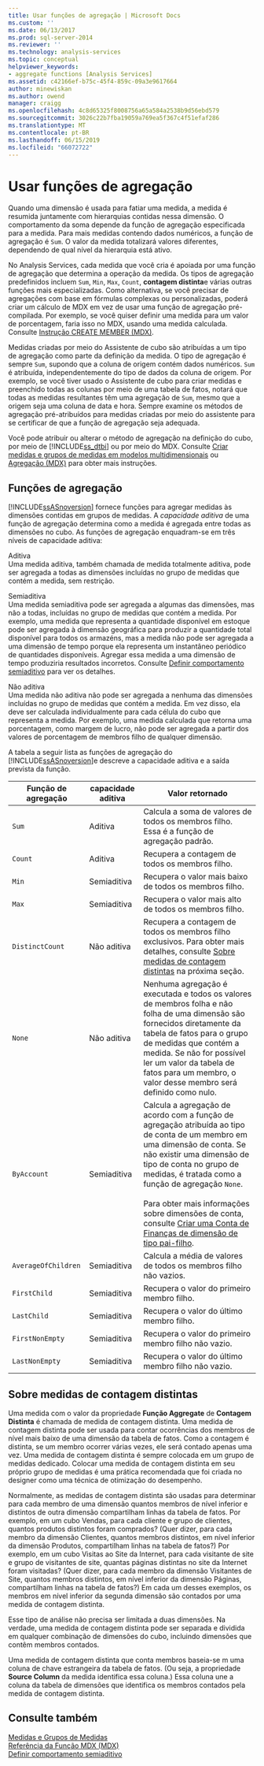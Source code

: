 ```yaml
---
title: Usar funções de agregação | Microsoft Docs
ms.custom: ''
ms.date: 06/13/2017
ms.prod: sql-server-2014
ms.reviewer: ''
ms.technology: analysis-services
ms.topic: conceptual
helpviewer_keywords:
- aggregate functions [Analysis Services]
ms.assetid: c42166ef-b75c-45f4-859c-09a3e9617664
author: minewiskan
ms.author: owend
manager: craigg
ms.openlocfilehash: 4c8d65325f8008756a65a584a2538b9d56ebd579
ms.sourcegitcommit: 3026c22b7fba19059a769ea5f367c4f51efaf286
ms.translationtype: MT
ms.contentlocale: pt-BR
ms.lasthandoff: 06/15/2019
ms.locfileid: "66072722"
---
```

# <a name="use-aggregate-functions"></a>Usar funções de agregação
  Quando uma dimensão é usada para fatiar uma medida, a medida é resumida juntamente com hierarquias contidas nessa dimensão. O comportamento da soma depende da função de agregação especificada para a medida. Para mais medidas contendo dados numéricos, a função de agregação é `Sum`. O valor da medida totalizará valores diferentes, dependendo de qual nível da hierarquia está ativo.  
  
 No Analysis Services, cada medida que você cria é apoiada por uma função de agregação que determina a operação da medida. Os tipos de agregação predefinidos incluem `Sum`, `Min`, `Max`, `Count`, **contagem distinta**e várias outras funções mais especializadas. Como alternativa, se você precisar de agregações com base em fórmulas complexas ou personalizadas, poderá criar um cálculo de MDX em vez de usar uma função de agregação pré-compilada. Por exemplo, se você quiser definir uma medida para um valor de porcentagem, faria isso no MDX, usando uma medida calculada. Consulte [Instrução CREATE MEMBER &#40;MDX&#41;](/sql/mdx/mdx-data-definition-create-member).  
  
 Medidas criadas por meio do Assistente de cubo são atribuídas a um tipo de agregação como parte da definição da medida. O tipo de agregação é sempre `Sum`, supondo que a coluna de origem contém dados numéricos. `Sum` é atribuída, independentemente do tipo de dados da coluna de origem. Por exemplo, se você tiver usado o Assistente de cubo para criar medidas e preenchido todas as colunas por meio de uma tabela de fatos, notará que todas as medidas resultantes têm uma agregação de `Sum`, mesmo que a origem seja uma coluna de data e hora. Sempre examine os métodos de agregação pré-atribuídos para medidas criadas por meio do assistente para se certificar de que a função de agregação seja adequada.  
  
 Você pode atribuir ou alterar o método de agregação na definição do cubo, por meio de [!INCLUDE[ss_dtbi](../../includes/ss-dtbi-md.md)] ou por meio do MDX. Consulte [Criar medidas e grupos de medidas em modelos multidimensionais](create-measures-and-measure-groups-in-multidimensional-models.md) ou [Agregação &#40;MDX&#41;](/sql/mdx/aggregate-mdx) para obter mais instruções.  
  
##  <a name="AggFunction"></a> Funções de agregação  
 [!INCLUDE[ssASnoversion](../../../includes/ssasnoversion-md.md)] fornece funções para agregar medidas às dimensões contidas em grupos de medidas. A *capacidade aditiva* de uma função de agregação determina como a medida é agregada entre todas as dimensões no cubo. As funções de agregação enquadram-se em três níveis de capacidade aditiva:  
  
 Aditiva  
 Uma medida aditiva, também chamada de medida totalmente aditiva, pode ser agregada a todas as dimensões incluídas no grupo de medidas que contém a medida, sem restrição.  
  
 Semiaditiva  
 Uma medida semiaditiva pode ser agregada a algumas das dimensões, mas não a todas, incluídas no grupo de medidas que contém a medida. Por exemplo, uma medida que representa a quantidade disponível em estoque pode ser agregada à dimensão geográfica para produzir a quantidade total disponível para todos os armazéns, mas a medida não pode ser agregada a uma dimensão de tempo porque ela representa um instantâneo periódico de quantidades disponíveis. Agregar essa medida a uma dimensão de tempo produziria resultados incorretos. Consulte [Definir comportamento semiaditivo](define-semiadditive-behavior.md) para ver os detalhes.  
  
 Não aditiva  
 Uma medida não aditiva não pode ser agregada a nenhuma das dimensões incluídas no grupo de medidas que contém a medida. Em vez disso, ela deve ser calculada individualmente para cada célula do cubo que representa a medida. Por exemplo, uma medida calculada que retorna uma porcentagem, como margem de lucro, não pode ser agregada a partir dos valores de porcentagem de membros filho de qualquer dimensão.  
  
 A tabela a seguir lista as funções de agregação do [!INCLUDE[ssASnoversion](../../../includes/ssasnoversion-md.md)]e descreve a capacidade aditiva e a saída prevista da função.  
  
|Função de agregação|capacidade aditiva|Valor retornado|  
|--------------------------|----------------|--------------------|  
|`Sum`|Aditiva|Calcula a soma de valores de todos os membros filho. Essa é a função de agregação padrão.|  
|`Count`|Aditiva|Recupera a contagem de todos os membros filho.|  
|`Min`|Semiaditiva|Recupera o valor mais baixo de todos os membros filho.|  
|`Max`|Semiaditiva|Recupera o valor mais alto de todos os membros filho.|  
|`DistinctCount`|Não aditiva|Recupera a contagem de todos os membros filho exclusivos. Para obter mais detalhes, consulte [Sobre medidas de contagem distintas](use-aggregate-functions.md#bkmk_distinct) na próxima seção.|  
|`None`|Não aditiva|Nenhuma agregação é executada e todos os valores de membros folha e não folha de uma dimensão são fornecidos diretamente da tabela de fatos para o grupo de medidas que contém a medida. Se não for possível ler um valor da tabela de fatos para um membro, o valor desse membro será definido como nulo.|  
|`ByAccount`|Semiaditiva|Calcula a agregação de acordo com a função de agregação atribuída ao tipo de conta de um membro em uma dimensão de conta. Se não existir uma dimensão de tipo de conta no grupo de medidas, é tratada como a função de agregação `None`.<br /><br /> Para obter mais informações sobre dimensões de conta, consulte [Criar uma Conta de Finanças de dimensão de tipo pai-filho](database-dimensions-finance-account-of-parent-child-type.md).|  
|`AverageOfChildren`|Semiaditiva|Calcula a média de valores de todos os membros filho não vazios.|  
|`FirstChild`|Semiaditiva|Recupera o valor do primeiro membro filho.|  
|`LastChild`|Semiaditiva|Recupera o valor do último membro filho.|  
|`FirstNonEmpty`|Semiaditiva|Recupera o valor do primeiro membro filho não vazio.|  
|`LastNonEmpty`|Semiaditiva|Recupera o valor do último membro filho não vazio.|  
  
##  <a name="bkmk_distinct"></a> Sobre medidas de contagem distintas  
 Uma medida com o valor da propriedade **Função Aggregate** de **Contagem Distinta** é chamada de medida de contagem distinta. Uma medida de contagem distinta pode ser usada para contar ocorrências dos membros de nível mais baixo de uma dimensão da tabela de fatos. Como a contagem é distinta, se um membro ocorrer várias vezes, ele será contado apenas uma vez. Uma medida de contagem distinta é sempre colocada em um grupo de medidas dedicado. Colocar uma medida de contagem distinta em seu próprio grupo de medidas é uma prática recomendada que foi criada no designer como uma técnica de otimização do desempenho.  
  
 Normalmente, as medidas de contagem distinta são usadas para determinar para cada membro de uma dimensão quantos membros de nível inferior e distintos de outra dimensão compartilham linhas da tabela de fatos. Por exemplo, em um cubo Vendas, para cada cliente e grupo de clientes, quantos produtos distintos foram comprados? (Quer dizer, para cada membro da dimensão Clientes, quantos membros distintos, em nível inferior da dimensão Produtos, compartilham linhas na tabela de fatos?) Por exemplo, em um cubo Visitas ao Site da Internet, para cada visitante de site e grupo de visitantes de site, quantas páginas distintas no site da Internet foram visitadas? (Quer dizer, para cada membro da dimensão Visitantes de Site, quantos membros distintos, em nível inferior da dimensão Páginas, compartilham linhas na tabela de fatos?) Em cada um desses exemplos, os membros em nível inferior da segunda dimensão são contados por uma medida de contagem distinta.  
  
 Esse tipo de análise não precisa ser limitada a duas dimensões. Na verdade, uma medida de contagem distinta pode ser separada e dividida em qualquer combinação de dimensões do cubo, incluindo dimensões que contêm membros contados.  
  
 Uma medida de contagem distinta que conta membros baseia-se m uma coluna de chave estrangeira da tabela de fatos. (Ou seja, a propriedade **Source Column** da medida identifica essa coluna.) Essa coluna une a coluna da tabela de dimensões que identifica os membros contados pela medida de contagem distinta.  
  
## <a name="see-also"></a>Consulte também  
 [Medidas e Grupos de Medidas](measures-and-measure-groups.md)   
 [Referência da Função MDX &#40;MDX&#41;](/sql/mdx/mdx-function-reference-mdx)   
 [Definir comportamento semiaditivo](define-semiadditive-behavior.md)  
  
  
